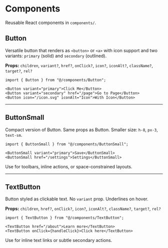 # Components

Reusable React components in `components/`.

## Button

Versatile button that renders as `<button>` or `<a>` with icon support and two variants: `primary` (solid) and `secondary` (outlined).

**Props:** `children`, `variant?`, `href?`, `onClick?`, `icon?`, `iconAlt?`, `className?`, `target?`, `rel?`

```tsx
import { Button } from "@/components/Button";

<Button variant="primary">Click Me</Button>
<Button variant="secondary" href="/page">Go to Page</Button>
<Button icon="/icon.svg" iconAlt="Icon">With Icon</Button>
```

---

## ButtonSmall

Compact version of Button. Same props as Button. Smaller size: `h-8`, `px-3`, `text-sm`.

```tsx
import { ButtonSmall } from "@/components/ButtonSmall";

<ButtonSmall variant="primary">Save</ButtonSmall>
<ButtonSmall href="/settings">Settings</ButtonSmall>
```

Use for toolbars, inline actions, or space-constrained layouts.

---

## TextButton

Button styled as clickable text. No `variant` prop. Underlines on hover.

**Props:** `children`, `href?`, `onClick?`, `icon?`, `iconAlt?`, `className?`, `target?`, `rel?`

```tsx
import { TextButton } from "@/components/TextButton";

<TextButton href="/about">Learn more</TextButton>
<TextButton onClick={handleClick}>Click here</TextButton>
```

Use for inline text links or subtle secondary actions.
